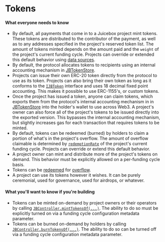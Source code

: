 # Tokens

#### What everyone needs to know

* By default, all payments that come in to a Juicebox project mint tokens. These tokens are distributed to the contributor of the payment, as well as to any addresses specified in the project's reserved token list. The amount of tokens minted depends on the amount paid and the `weight` of the project's current funding cycle. Projects can override or extended this default behavior using [data sources](/learn/glossary/data-source.md).
* By default, the protocol allocates tokens to recipients using an internal accounting mechanism in [JBTokenStore](/api/contracts/jbtokenstore/README.md).
* Projects can issue their own ERC-20 token directly from the protocol to use as its token. Projects can also bring their own token as long as it conforms to the [`IJBToken`](/api/interfaces/ijbtoken.md) interface and uses 18 decimal fixed point accounting. This makes it possible to use ERC-1155's, or custom tokens.
* Once the project has issued a token, anyone can claim tokens, which exports them from the protocol's internal accounting mechanism in  in [JBTokenStore](/api/contracts/jbtokenstore/README.md) into the holder's wallet to use across Web3. A project's owner can also force all of the project's tokens to be issued directly into the exported version. This bypasses the internal accounting mechanism, but slightly increases gas for each transaction that requires tokens to be minted.
* By default, tokens can be redeemed (burned) by holders to claim a portion of what's in the project's overflow. The amount of overflow claimable is determined by [`redemptionRate`](/learn/glossary/redemption-rate.md) of the project's current funding cycle. Projects can override or extend this default behavior.
* A project owner can mint and distribute more of the project's tokens on demand. This behavior must be explicitly allowed on a per-funding cycle basis.
* Tokens can be [redeemed](/learn/glossary/redemption-rate.md) for [overflow](/learn/glossary/overflow.md).
* A project can use its tokens however it wishes. It can be purely ceremonial, used for governance, used for airdrops, or whatever.

#### What you'll want to know if you're building

* Tokens can be minted on-demand by project owners or their operators by calling [`JBController.mintTokensOf(...)`](/api/contracts/or-controllers/jbcontroller/write/minttokensof.md). The ability to do so must be explicitly turned on via a funding cycle configuration metadata parameter.
* Tokens can be burned on-demand by holders by calling [`JBController.burnTokensOf(...)`](/api/contracts/or-controllers/jbcontroller/write/burntokensof.md). The ability to do so can be turned off via a funding cycle configuration metadata parameter.
